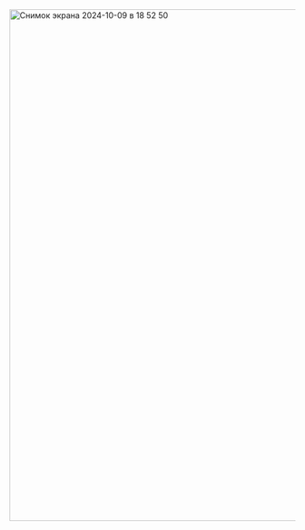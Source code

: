<img width="902" alt="Снимок экрана 2024-10-09 в 18 52 50" src="https://github.com/user-attachments/assets/9cb771c3-3d18-4710-a3a0-b8cb416b1c41">
